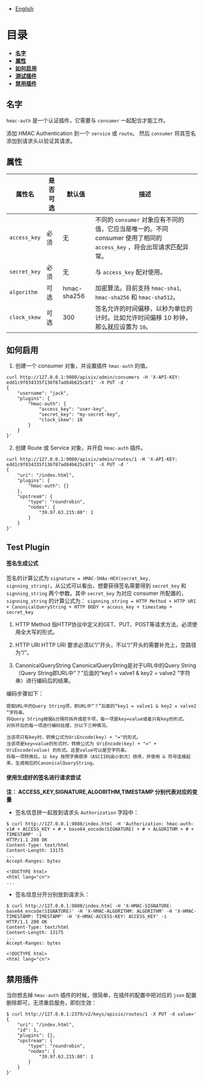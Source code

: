 <!--
#
# Licensed to the Apache Software Foundation (ASF) under one or more
# contributor license agreements.  See the NOTICE file distributed with
# this work for additional information regarding copyright ownership.
# The ASF licenses this file to You under the Apache License, Version 2.0
# (the "License"); you may not use this file except in compliance with
# the License.  You may obtain a copy of the License at
#
#     http://www.apache.org/licenses/LICENSE-2.0
#
# Unless required by applicable law or agreed to in writing, software
# distributed under the License is distributed on an "AS IS" BASIS,
# WITHOUT WARRANTIES OR CONDITIONS OF ANY KIND, either express or implied.
# See the License for the specific language governing permissions and
# limitations under the License.
#
-->

- [English](../../plugins/hmac-auth.md)

# 目录
- [**名字**](#名字)
- [**属性**](#属性)
- [**如何启用**](#如何启用)
- [**测试插件**](#测试插件)
- [**禁用插件**](#禁用插件)


## 名字

`hmac-auth` 是一个认证插件，它需要与 `consumer` 一起配合才能工作。

添加 HMAC Authentication 到一个 `service` 或 `route`。 然后 `consumer` 将其签名添加到请求头以验证其请求。

## 属性

|属性名         |是否可选 | 默认值 |描述|
|---------     |--------|-----------|-----------|
| `access_key` | 必须 | 无 | 不同的 `consumer` 对象应有不同的值，它应当是唯一的。不同 consumer 使用了相同的 `access_key` ，将会出现请求匹配异常。|
| `secret_key`| 必须 | 无 | 与 `access_key` 配对使用。|
| `algorithm` | 可选 | hmac-sha256 | 加密算法。目前支持 `hmac-sha1`, `hmac-sha256` 和 `hmac-sha512`。|
| `clock_skew`| 可选 | 300 | 签名允许的时间偏移，以秒为单位的计时。比如允许时间偏移 10 秒钟，那么就应设置为 `10`。|

## 如何启用

1. 创建一个 consumer 对象，并设置插件 `hmac-auth` 的值。

```shell
curl http://127.0.0.1:9080/apisix/admin/consumers -H 'X-API-KEY: edd1c9f034335f136f87ad84b625c8f1' -X PUT -d '
{
    "username": "jack",
    "plugins": {
        "hmac-auth": {
            "access_key": "user-key",
            "secret_key": "my-secret-key",
            "clock_skew": 10
        }
    }
}'
```

2. 创建 Route 或 Service 对象，并开启 `hmac-auth` 插件。

```shell
curl http://127.0.0.1:9080/apisix/admin/routes/1 -H 'X-API-KEY: edd1c9f034335f136f87ad84b625c8f1' -X PUT -d '
{
    "uri": "/index.html",
    "plugins": {
        "hmac-auth": {}
    },
    "upstream": {
        "type": "roundrobin",
        "nodes": {
            "39.97.63.215:80": 1
        }
    }
}'
```

## Test Plugin

#### 签名生成公式

签名的计算公式为 `signature = HMAC-SHAx-HEX(secret_key, signning_string)`，从公式可以看出，想要获得签名需要得到 `secret_key` 和 `signning_string` 两个参数。其中 `secret_key` 为对应 consumer 所配置的， `signning_string` 的计算公式为： `signning_string = HTTP Method + HTTP URI + CanonicalQueryString + HTTP BODY + access_key + timestamp + secret_key`

1. HTTP Method
指HTTP协议中定义的GET、PUT、POST等请求方法，必须使用全大写的形式。
2. HTTP URI
HTTP URI 要求必须以“/”开头，不以“/”开头的需要补充上，空路径为“/”。

3. CanonicalQueryString
CanonicalQueryString是对于URL中的Query String（Query String即URL中“？”后面的“key1 = valve1 & key2 = valve2 ”字符串）进行编码后的结果。

编码步骤如下：

    提取URL中的Query String项，即URL中“？”后面的“key1 = valve1 & key2 = valve2 ”字符串。
    将Query String根据&分隔符拆开成若干项，每一项是key=value或者只有key的形式。
    对拆开后的每一项进行编码处理，分以下三种情况。

    当该项只有key时，转换公式为UriEncode(key) + "="的形式。
    当该项是key=value的形式时，转换公式为 UriEncode(key) + "=" + UriEncode(value) 的形式。这里value可以是空字符串。
    将每一项转换后，以 key 按照字典顺序（ASCII码由小到大）排序，并使用 & 符号连接起来，生成相应的CanonicalQueryString。



#### 使用生成好的签名进行请求尝试

**注： ACCESS_KEY,SIGNATURE,ALGORITHM,TIMESTAMP 分别代表对应的变量**

* 签名信息拼一起放到请求头 `Authorization` 字段中：

```shell
$ curl http://127.0.0.1:9080/index.html -H 'Authorization: hmac-auth-v1# + ACCESS_KEY + # + base64_encode(SIGNATURE) + # + ALGORITHM + # + TIMESTAMP' -i
HTTP/1.1 200 OK
Content-Type: text/html
Content-Length: 13175
...
Accept-Ranges: bytes

<!DOCTYPE html>
<html lang="cn">
...
```

* 签名信息分开分别放到请求头：

```shell
$ curl http://127.0.0.1:9080/index.html -H 'X-HMAC-SIGNATURE: base64_encode(SIGNATURE)' -H 'X-HMAC-ALGORITHM: ALGORITHM' -H 'X-HMAC-TIMESTAMP: TIMESTAMP' -H 'X-HMAC-ACCESS-KEY: ACCESS_KEY' -i
HTTP/1.1 200 OK
Content-Type: text/html
Content-Length: 13175
...
Accept-Ranges: bytes

<!DOCTYPE html>
<html lang="cn">
```


## 禁用插件

当你想去掉 `hmac-auth` 插件的时候，很简单，在插件的配置中把对应的 `json` 配置删除即可，无须重启服务，即刻生效：

```shell
$ curl http://127.0.0.1:2379/v2/keys/apisix/routes/1 -X PUT -d value='
{
    "uri": "/index.html",
    "id": 1,
    "plugins": {},
    "upstream": {
        "type": "roundrobin",
        "nodes": {
            "39.97.63.215:80": 1
        }
    }
}'
```
